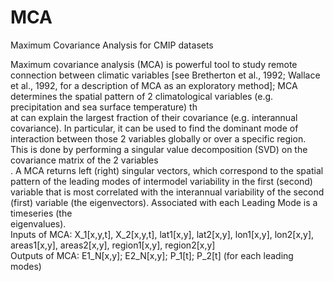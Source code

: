 # MCA
Maximum Covariance Analysis for CMIP datasets

Maximum covariance analysis (MCA) is powerful tool to study remote connection between climatic variables [see Bretherton et al., 1992; Wallace et al., 1992, for a description of MCA as an exploratory method]; MCA determines the spatial pattern of 2 climatological variables (e.g. precipitation and sea surface temperature) th\
at can explain the largest fraction of their covariance (e.g. interannual covariance). In particular, it can be used to find the dominant mode of interaction between those 2 variables globally or over a specific region. This is done by performing a singular value decomposition (SVD) on the covariance matrix of the 2 variables\
. A MCA returns left (right) singular vectors, which correspond to the spatial pattern of the leading modes of intermodel variability in the first (second) variable that is most correlated with the interannual variability of the second (first) variable (the eigenvectors). Associated with each Leading Mode is a timeseries (the\
 eigenvalues).                                                                                                                                                                                                                                                                                                                          
Inputs of MCA: X_1[x,y,t], X_2[x,y,t], lat1[x,y], lat2[x,y], lon1[x,y], lon2[x,y], areas1[x,y], areas2[x,y], region1[x,y], region2[x,y]                                                                                                                                                                                               
Outputs of MCA: E1_N[x,y]; E2_N[x,y]; P_1[t]; P_2[t] (for each leading modes)    
